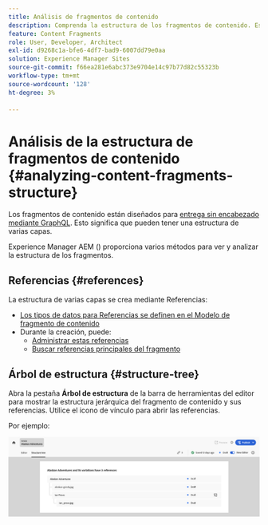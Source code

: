 ```yaml
---
title: Análisis de fragmentos de contenido
description: Comprenda la estructura de los fragmentos de contenido. Esto proporciona información relevante para la entrega sin encabezado y la creación de páginas.
feature: Content Fragments
role: User, Developer, Architect
exl-id: d9268c1a-bfe6-4df7-bad9-6007dd79e0aa
solution: Experience Manager Sites
source-git-commit: f66ea281e6abc373e9704e14c97b77d82c55323b
workflow-type: tm+mt
source-wordcount: '128'
ht-degree: 3%

---
```


# Análisis de la estructura de fragmentos de contenido {#analyzing-content-fragments-structure}

Los fragmentos de contenido están diseñados para [entrega sin encabezado mediante GraphQL](/help/sites-cloud/administering/content-fragments/content-delivery-with-graphql.md). Esto significa que pueden tener una estructura de varias capas.

Experience Manager AEM () proporciona varios métodos para ver y analizar la estructura de los fragmentos.

## Referencias {#references}

La estructura de varias capas se crea mediante Referencias:

* [Los tipos de datos para Referencias se definen en el Modelo de fragmento de contenido](/help/sites-cloud/administering/content-fragments/content-fragment-models.md#using-references-to-form-nested-content)
* Durante la creación, puede:
   * [Administrar estas referencias](/help/sites-cloud/administering/content-fragments/authoring.md##manage-references)
   * [Buscar referencias principales del fragmento](/help/sites-cloud/administering/content-fragments/managing.md#parent-references-fragment)

## Árbol de estructura {#structure-tree}

Abra la pestaña **Árbol de estructura** de la barra de herramientas del editor para mostrar la estructura jerárquica del fragmento de contenido y sus referencias. Utilice el icono de vínculo para abrir las referencias.

Por ejemplo:

![Editor de fragmentos de contenido: árbol de estructura](assets/cf-authoring-structure-tree.png)
